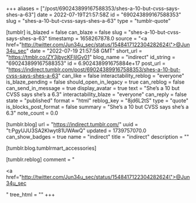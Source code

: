 +++
aliases = ["/post/690243899167588353/shes-a-10-but-cvss-says-shes-a-63"]
date = 2022-07-19T21:57:58Z
id = "690243899167588353"
slug = "shes-a-10-but-cvss-says-shes-a-63"
type = "tumblr-quote"

[tumblr]
is_blazed = false
can_blaze = false
slug = "shes-a-10-but-cvss-says-shes-a-63"
timestamp = 1658267878.0
source = "<a href=\"http://twitter.com/Jun34u_sec/status/1548417122304282624\">@Jun34u_sec</a>"
date = "2022-07-19 21:57:58 GMT"
short_url = "https://tmblr.co/ZY3jbycKFIjIGy01"
blog_name = "indirect"
id_string = "690243899167588353"
id = 6.902438991675884e+17
post_url = "https://indirect.tumblr.com/post/690243899167588353/shes-a-10-but-cvss-says-shes-a-63"
can_like = false
interactability_reblog = "everyone"
is_blaze_pending = false
should_open_in_legacy = true
can_reblog = false
can_send_in_message = true
display_avatar = true
text = "She’s a 10 but CVSS says she’s a 6.3"
interactability_blaze = "everyone"
can_reply = false
state = "published"
format = "html"
reblog_key = "8jd6L2tS"
type = "quote"
is_blocks_post_format = false
summary = "She’s a 10 but CVSS says she’s a 6.3"
note_count = 0.0

[tumblr.blog]
url = "https://indirect.tumblr.com/"
uuid = "t:PgyUJU3SA2Klwyt81UWAwQ"
updated = 1739757070.0
can_show_badges = true
name = "indirect"
title = "indirect"
description = ""

[tumblr.blog.tumblrmart_accessories]

[tumblr.reblog]
comment = "<p><a href=\"http://twitter.com/Jun34u_sec/status/1548417122304282624\">@Jun34u_sec</a></p>"
tree_html = ""
+++
